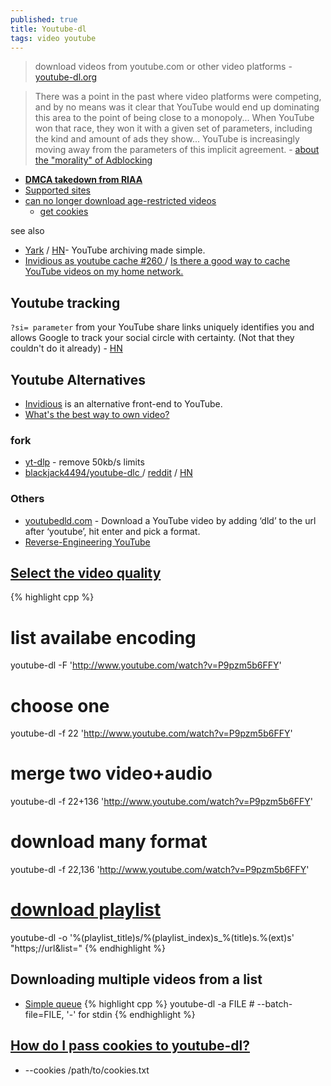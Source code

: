 ```yaml
---
published: true
title: Youtube-dl
tags: video youtube
---
```

> download videos from youtube.com or other video platforms - [youtube-dl.org](https://youtube-dl.org/)

> There was a point in the past where video platforms were competing, and by no means was it clear that YouTube would end up dominating this area to the point of being close to a monopoly... When YouTube won that race, they won it with a given set of parameters, including the kind and amount of ads they show... YouTube is increasingly moving away from the parameters of this implicit agreement. - [about the "morality" of Adblocking](https://news.ycombinator.com/item?id=38065387)

- [**DMCA takedown from RIAA**](https://news.ycombinator.com/item?id=24872911)
- [Supported sites](https://ytdl-org.github.io/youtube-dl/supportedsites.html)
- [can no longer download age-restricted videos ](https://news.ycombinator.com/item?id=27353917)
	- [get cookies](https://news.ycombinator.com/item?id=27359561)

see also
- [Yark](https://github.com/Owez/yark) / [HN](https://news.ycombinator.com/item?id=34264487)- YouTube archiving made simple.
- [ Invidious as youtube cache #260 ](https://github.com/iv-org/invidious/issues/260) / [Is there a good way to cache YouTube videos on my home network.](https://www.reddit.com/r/selfhosted/comments/fzokzm/is_there_a_good_way_to_cache_youtube_videos_on_my/)

## Youtube tracking

`?si= parameter` from your YouTube share links uniquely identifies you and allows Google to track your social circle with certainty. (Not that they couldn't do it already) - [HN](https://news.ycombinator.com/item?id=37504358)

## Youtube Alternatives
- [Invidious](https://github.com/iv-org/invidious) is an alternative front-end to YouTube.
- [What's the best way to own video?](https://news.ycombinator.com/item?id=32457210)

### fork
- [yt-dlp](https://news.ycombinator.com/item?id=29592707) - remove  50kb/s limits
- [blackjack4494/youtube-dlc ](https://github.com/blackjack4494/youtube-dlc) / [reddit](https://www.reddit.com/r/DataHoarder/comments/ir8ic6/youtubedlc_an_active_fork_of_youtubedl/) / [HN]() 

### Others
- [youtubedld.com](https://youtubedld.com/) - Download a YouTube video by adding ‘dld’ to the url after ‘youtube’, hit enter and pick a format.
- [Reverse-Engineering YouTube](https://tyrrrz.me/blog/reverse-engineering-youtube)

## [Select the video quality](https://askubuntu.com/questions/486297/how-to-select-video-quality-from-youtube-dl/486298#486298)

{% highlight cpp %}
# list availabe encoding
youtube-dl -F 'http://www.youtube.com/watch?v=P9pzm5b6FFY'

# choose one
youtube-dl -f 22 'http://www.youtube.com/watch?v=P9pzm5b6FFY'

# merge two video+audio
youtube-dl -f 22+136 'http://www.youtube.com/watch?v=P9pzm5b6FFY'

# download many format
youtube-dl -f 22,136 'http://www.youtube.com/watch?v=P9pzm5b6FFY'

# [download playlist](https://superuser.com/questions/993993/youtube-dl-download-playlist-in-respective-directory)
youtube-dl -o '%(playlist_title)s/%(playlist_index)s_%(title)s.%(ext)s' "https;//url&list="
{% endhighlight %}


## Downloading multiple videos from a list
- [Simple queue](https://stackoverflow.com/questions/3632919/simple-queue-for-youtube-dl-in-the-linux-shell/3632944#3632944)
{% highlight cpp %}
youtube-dl -a FILE   # --batch-file=FILE, '-' for stdin
{% endhighlight %}

## [How do I pass cookies to youtube-dl?](https://github.com/ytdl-org/youtube-dl/blob/master/README.md#how-do-i-pass-cookies-to-youtube-dl)
- --cookies /path/to/cookies.txt

